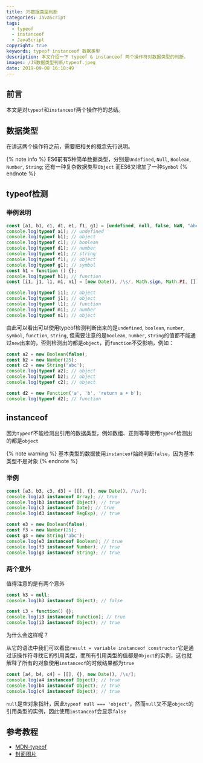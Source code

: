 ```yaml
---
title: JS数据类型判断
categories: JavaScript
tags:
  - typeof
  - instanceof
  - JavaScript
copyright: true
keywords: typeof instanceof 数据类型
description: 本文介绍一下 typeof & instanceof 两个操作符对数据类型的判断。
images: /JS数据类型判断/typeof.jpeg
date: 2019-09-08 16:18:49
---
```



## 前言

本文是对`typeof`和`instanceof`两个操作符的总结。

## 数据类型

在讲这两个操作符之前，需要把相关的概念先行说明。

{% note info %}
ES6前有5种简单数据类型，分别是`Undefined`, `Null`, `Boolean`, `Number`, `String`; 还有一种复杂数据类型`Object`
而ES6又增加了一种`Symbol`
{% endnote %}

## typeof检测

### 举例说明

```js js
const [a1, b1, c1, d1, e1, f1, g1] = [undefined, null, false, NaN, "abc", {}, Symbol()];
console.log(typeof a1); // undefined
console.log(typeof b1); // object
console.log(typeof c1); // boolean
console.log(typeof d1); // number
console.log(typeof e1); // string
console.log(typeof f1); // object
console.log(typeof g1); // symbol
const h1 = function () {};
console.log(typeof h1); // function
const [i1, j1, l1, m1, n1] = [new Date(), /\s/, Math.sign, Math.PI, []];

console.log(typeof i1); // object
console.log(typeof j1); // object
console.log(typeof l1); // function
console.log(typeof m1); // number
console.log(typeof n1); // object
```

由此可以看出可以使用typeof检测判断出来的是`undefined`, `boolean`, `number`, `symbol`, `function`, `string`, 但需要注意的是`boolean`, `number`, `string`的值都不能通过`new`出来的，否则检测出的都是`object`，而`function`不受影响，例如：

```js js
const a2 = new Boolean(false);
const b2 = new Number(25);
const c2 = new String('abc');
console.log(typeof a2); // object
console.log(typeof b2); // object
console.log(typeof c2); // object

const d2 = new Function('a', 'b', 'return a + b');
console.log(typeof d2); // function
```

## instanceof

因为`typeof`不能检测出引用的数据类型，例如数组、正则等等使用`typeof`检测出的都是`object`

{% note warning %}
基本类型的数据使用`instanceof`始终判断`false`，因为基本类型不是对象
{% endnote %}

### 举例

```js js
const [a3, b3, c3, d3] = [[], {}, new Date(), /\s/];
console.log(a3 instanceof Array); // true
console.log(b3 instanceof Object); // true
console.log(c3 instanceof Date); // true
console.log(d3 instanceof RegExp); // true

const e3 = new Boolean(false);
const f3 = new Number(25);
const g3 = new String('abc');
console.log(e3 instanceof Boolean); // true
console.log(f3 instanceof Number); // true
console.log(g3 instanceof String); // true
```

### 两个意外

值得注意的是有两个意外

```js
const h3 = null;
console.log(h3 instanceof Object); // false

const i3 = function() {};
console.log(i3 instanceof Function); // true
console.log(i3 instanceof Object); // true
```

为什么会这样呢？

从它的语法中我们可以看出`result = variable instanceof constructor`它是通过该操作符寻找它的引用类型，而所有引用类型的值都是`Object`的实例，这也就解释了所有的对象使用`instanceof`的时候结果都为`true`

```js js
const [a4, b4, c4] = [[], {}, new Date(), /\s/];
console.log(a4 instanceof Object); // true
console.log(b4 instanceof Object); // true
console.log(c4 instanceof Object); // true
```

`null`是空对象指针，因此`typeof null === 'object'`，然而`null`又不是`object`的引用类型的实例，因此使用`instanceof`会显示`false`

## 参考教程

- [MDN-typeof](https://developer.mozilla.org/en-US/docs/Web/JavaScript/Reference/Operators/typeof)
- [封面图片](https://blog.logrocket.com/javascript-typeof-2511d53a1a62/)
